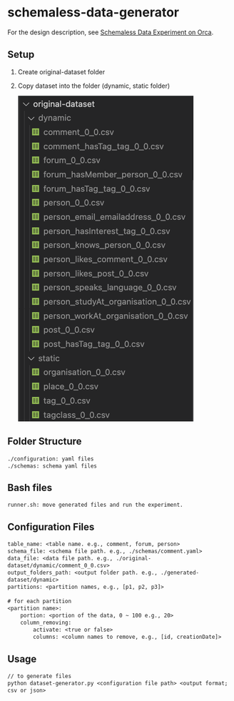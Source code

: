 # schemaless-data-generator

For the design description, see [Schemaless Data Experiment on Orca](https://docs.google.com/document/d/1R7ENQvLVNHQ-DG-sga0tfgGWJIkobQT77HQFVKUvxH8/edit#).

## Setup

1. Create original-dataset folder
2. Copy dataset into the folder (dynamic, static folder)
    
    ![Original Dataset](./original-dataset.png)

## Folder Structure

```
./configuration: yaml files
./schemas: schema yaml files
```

## Bash files

```
runner.sh: move generated files and run the experiment.
```

## Configuration Files
```
table_name: <table name. e.g., comment, forum, person>
schema_file: <schema file path. e.g., ./schemas/comment.yaml>
data_file: <data file path. e.g., ./original-dataset/dynamic/comment_0_0.csv>
output_folders_path: <output folder path. e.g., ./generated-dataset/dynamic>
partitions: <partition names, e.g., [p1, p2, p3]>

# for each partition
<partition name>:
    portion: <portion of the data, 0 ~ 100 e.g., 20>
    column_removing:
        activate: <true or false>
        columns: <column names to remove, e.g., [id, creationDate]>
```

## Usage
```
// to generate files
python dataset-generator.py <configuration file path> <output format; csv or json>
```